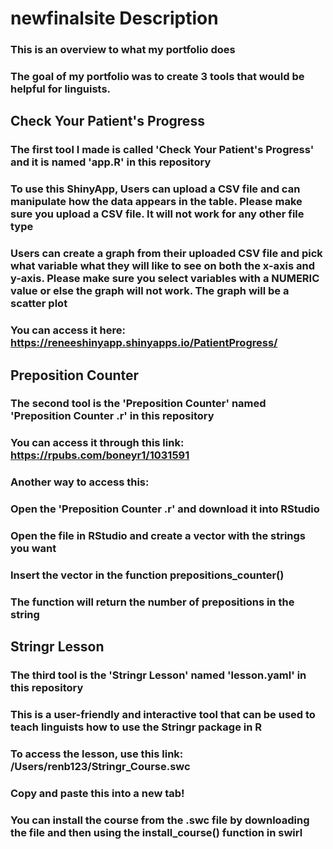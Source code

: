 # newfinalsite Description

### This is an overview to what my portfolio does 

### The goal of my portfolio was to create 3 tools that would be helpful for linguists. 

## Check Your Patient's Progress
### The first tool I made is called 'Check Your Patient's Progress' and it is named 'app.R' in this repository 
### To use this ShinyApp, Users can upload a CSV file and can manipulate how the data appears in the table. Please make sure you upload a CSV file. It will not work for any other file type
### Users can create a graph from their uploaded CSV file and pick what variable what they will like to see on both the x-axis and y-axis. Please make sure you select variables with a NUMERIC value or else the graph will not work. The graph will be a scatter plot
### You can access it here: https://reneeshinyapp.shinyapps.io/PatientProgress/ 

## Preposition Counter
### The second tool is the 'Preposition Counter' named 'Preposition Counter .r' in this repository
### You can access it through this link: https://rpubs.com/boneyr1/1031591 
### Another way to access this: 
### Open the 'Preposition Counter .r' and download it into RStudio
### Open the file in RStudio and create a vector with the strings you want
### Insert the vector in the function prepositions_counter()
### The function will return the number of prepositions in the string

## Stringr Lesson
### The third tool is the 'Stringr Lesson' named 'lesson.yaml' in this repository 
### This is a user-friendly and interactive tool that can be used to teach linguists how to use the Stringr package in R
### To access the lesson, use this link: /Users/renb123/Stringr_Course.swc
### Copy and paste this into a new tab!
### You can install the course from the .swc file by downloading the file and then using the install_course() function in swirl

